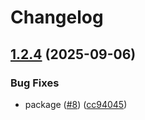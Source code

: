 # Changelog

## [1.2.4](https://github.com/archoleat/validate-font-file-name/compare/v1.2.3...v1.2.4) (2025-09-06)

### Bug Fixes

* package ([#8](https://github.com/archoleat/validate-font-file-name/issues/8)) ([cc94045](https://github.com/archoleat/validate-font-file-name/commit/cc940455f8d4d5b112ea64d81e5a6fa3eb639f03))
